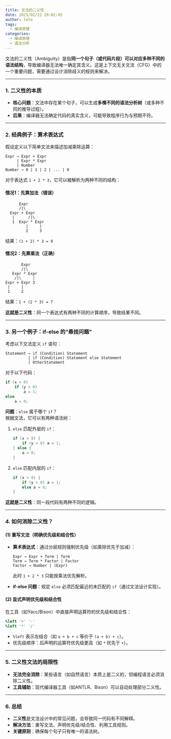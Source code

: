 ```yaml
---
title: 文法的二义性
date: 2025/02/22 20:02:45
author: lele
tags:
  - 编译原理
categories:
  - 编译原理
  - 语法分析
---
```

文法的二义性（Ambiguity）是指**同一个句子（或代码片段）可以对应多种不同的语法结构**，导致编译器无法唯一确定其含义。这是上下文无关文法（CFG）中的一个重要问题，需要通过设计消除歧义的规则来解决。

---

### **1. 二义性的本质**
- **核心问题**：文法中存在某个句子，可以生成**多棵不同的语法分析树**（或多种不同的推导过程）。
- **后果**：编译器无法确定代码的真实含义，可能导致程序行为与预期不符。

---

### **2. 经典例子：算术表达式**
假设定义以下简单文法来描述加减乘除运算：
```plaintext
Expr → Expr + Expr
     | Expr * Expr
     | Number
Number → 0 | 1 | 2 | ... | 9
```
对于表达式 `1 + 2 * 3`，它可以被解析为两种不同的结构：

#### **情况1：先算加法（错误）**
```
      Expr
      /|\
  Expr + Expr
   |      /|\
   1  Expr * Expr
         |     |
         2     3
```
结果：`(1 + 2) * 3 = 9`

#### **情况2：先算乘法（正确）**
```
	   Expr
       /|\
   Expr * Expr
    /|\     |
Expr + Expr 3
 |     |
 1     2
```
结果：`1 + (2 * 3) = 7`

**这就是二义性**：同一个表达式有两种不同的计算顺序，导致结果不同。

---

### **3. 另一个例子：if-else 的“悬挂问题”**
考虑以下文法定义 `if` 语句：
```plaintext
Statement → if (Condition) Statement
          | if (Condition) Statement else Statement
          | OtherStatement
```
对于以下代码：
```c
if (x > 0)
    if (y > 0) 
        a = 1;
else 
    a = 0;
```
**问题**：`else` 属于哪个 `if`？  
根据文法，它可以有两种语法树：
1. `else` 匹配外层的 `if`：
   ```c
   if (x > 0) {
       if (y > 0) a = 1;
   } else {
       a = 0;
   }
   ```
2. `else` 匹配内层的 `if`：
   ```c
   if (x > 0) {
       if (y > 0) a = 1;
       else a = 0;
   }
   ```
**这就是二义性**：同一段代码有两种不同的逻辑。

---

### **4. 如何消除二义性？**
#### **(1) 重写文法（明确优先级和结合性）**
- **算术表达式**：通过分层规则强制优先级（如乘除优先于加减）：
  ```plaintext
  Expr → Expr + Term | Term
  Term → Term * Factor | Factor
  Factor → Number | (Expr)
  ```
  此时 `1 + 2 * 3` 只能按乘法优先解析。

- **if-else 问题**：规定 `else` 必须匹配最近的未匹配的 `if`（通过文法设计实现）。

#### **(2) 显式声明优先级和结合性**
在工具（如Yacc/Bison）中直接声明运算符的优先级和结合性：
```yacc
%left '+' '-'
%left '*' '/'
```
- `%left` 表示左结合（如 `a + b + c` 等价于 `(a + b) + c`）。
- 优先级顺序：后声明的运算符优先级更高（如 `*` 优先于 `+`）。

---

### **5. 二义性文法的局限性**
- **无法完全消除**：某些语言（如自然语言）本质上是二义的，但编程语言必须消除二义性。
- **工具辅助**：现代编译器工具（如ANTLR、Bison）可以自动处理部分二义性。

---

### **6. 总结**
- **二义性**是文法设计中的常见问题，会导致同一代码有不同解释。
- **解决方法**：重写文法、声明优先级/结合性、利用工具规则。
- **关键原则**：确保每个句子只有唯一的语法树。
